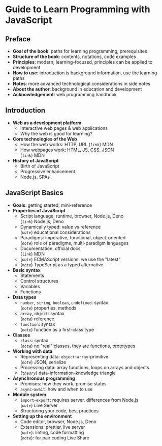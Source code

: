 # Guide to Learn Programming with JavaScript

## Preface

- **Goal of the book**: paths for learning programming, prerequisites
- **Structure of the book**: contents, notations, code examples
- **Principles**: modern, learning-focused, principles can be applied to development
- **How to use**: introduction is background information, use the learning paths
- **Notes**: more advanced technological considerations in side notes
- **About the author**: background in education and development
- **Acknowledgement**: web programming handbook

## Introduction

- **Web as a development platform**
  - Interactive web pages & web applications
  - Why the web is good for learning?
- **Core technologies of the Web**
  - How the web works: HTTP, URL
    (*`link`*) MDN
  - How webpages work: HTML, JS, CSS, JSON  
    (*`link`*) MDN
- **History of JavaScript**
  - Birth of JavaScript
  - Progressive enhancement
  - Node.js, SPAs

## JavaScript Basics

- **Goals**: getting started, mini-reference
- **Properties of JavaScript**
  - Script language: runtime, browser, Node.js, Deno  
    (*`link`*) Node.js, Deno
  - Dynamically typed: value vs reference  
    (*`note`*) educational considerations
  - Paradigms: imperative, functional, object-oriented  
    (*`note`*) role of paradigms, multi-paradigm languages
  - Documentation: official docs  
    (*`link`*) MDN
  - (*`note`*) ECMAScript versions: we use the "latest"
  - (*`note`*) TypeScript as a typed alternative
- **Basic syntax**
  - Statements
  - Control structures
  - Variables
  - Functions
- **Data types**
  - `number`, `string`, `boolean`, `undefined`: syntax  
    (*`note`*) properties, methods
  - `array`, `object`: syntax  
    (*`note`*) reference
  - `function`: syntax  
    (*`note`*) function as a first-class type
- **Classes**
  - `class`: syntax  
    (*`note`*) no "real" classes, they are functions, prototypes
- **Working with data**
  - Representing data: `object`-`array`-primitive  
    (*`note`*) JSON, serialize
  - Processing data: array functions, loops on arrays and objects
  - (*`theory`*) data-information-knowledge triangle
- **Asynchronous programming**
  - Promises: how they work, promise states
  - `async`-`await`: how and when to use
- **Module system**
  - `import`-`export`: requires server, differences from Node.js  
    (*`note`*) Live Server
  - Structuring your code, best practices
- **Setting up the environment**
  - Code editor, browser, Node.js, Deno
  - Extensions: prettier, live server  
    (*`note`*): linting, code formatting  
    (*`note`*): for pair coding Live Share

